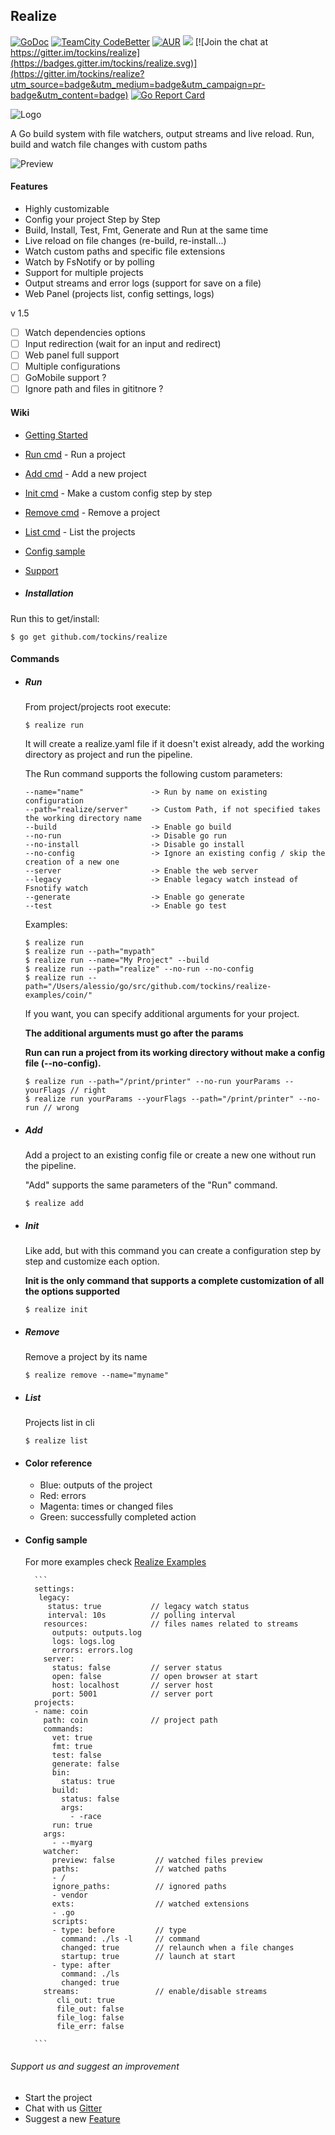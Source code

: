 ## Realize

[![GoDoc](https://img.shields.io/badge/documentation-godoc-blue.svg)](https://godoc.org/github.com/tockins/realize)
[![TeamCity CodeBetter](https://travis-ci.org/tockins/realize.svg?branch=v1)](https://travis-ci.org/tockins/realize)
[![AUR](https://img.shields.io/aur/license/yaourt.svg?maxAge=2592000?style=flat-square)](https://raw.githubusercontent.com/tockins/realize/v1/LICENSE)
[![](https://img.shields.io/badge/realize-examples-yellow.svg)](https://github.com/tockins/realize-examples)
[![Join the chat at https://gitter.im/tockins/realize](https://badges.gitter.im/tockins/realize.svg)](https://gitter.im/tockins/realize?utm_source=badge&utm_medium=badge&utm_campaign=pr-badge&utm_content=badge)
[![Go Report Card](https://goreportcard.com/badge/github.com/tockins/realize)](https://goreportcard.com/report/github.com/tockins/realize)


![Logo](http://i.imgur.com/8nr2s1b.jpg)

A Go build system with file watchers, output streams and live reload. Run, build and watch file changes with custom paths

![Preview](http://i.imgur.com/dJbNZjt.gif)

#### Features

- Highly customizable
- Config your project Step by Step
- Build, Install, Test, Fmt, Generate and Run at the same time
- Live reload on file changes (re-build, re-install...)
- Watch custom paths and specific file extensions
- Watch by FsNotify or by polling
- Support for multiple projects
- Output streams and error logs (support for save on a file)
- Web Panel (projects list, config settings, logs)

v 1.5

- [ ] Watch dependencies options
- [ ] Input redirection (wait for an input and redirect)
- [ ] Web panel full support
- [ ] Multiple configurations
- [ ] GoMobile support ?
- [ ] Ignore path and files in gititnore ?

#### Wiki

- [Getting Started](#installation-and-usage)
- [Run cmd](#run) - Run a project
- [Add cmd](#add) - Add a new project
- [Init cmd](#init) - Make a custom config step by step
- [Remove cmd](#remove) - Remove a project 
- [List cmd](#list) - List the projects
- [Config sample](#config-sample)
- [Support](#support)


- ##### Installation
Run this to get/install:
```
$ go get github.com/tockins/realize
```
#### Commands

- ##### Run
    From project/projects root execute:
    ```
    $ realize run
    ```
    
    It will create a realize.yaml file if it doesn't exist already, add the working directory as project and run the pipeline.
    
    The Run command supports the following custom parameters:
    
    ```
    --name="name"               -> Run by name on existing configuration
    --path="realize/server"     -> Custom Path, if not specified takes the working directory name    
    --build                     -> Enable go build   
    --no-run                    -> Disable go run
    --no-install                -> Disable go install
    --no-config                 -> Ignore an existing config / skip the creation of a new one
    --server                    -> Enable the web server
    --legacy                    -> Enable legacy watch instead of Fsnotify watch
    --generate                  -> Enable go generate
    --test                      -> Enable go test
    ```
    Examples:
    
    ```
    $ realize run
    $ realize run --path="mypath"
    $ realize run --name="My Project" --build
    $ realize run --path="realize" --no-run --no-config
    $ realize run --path="/Users/alessio/go/src/github.com/tockins/realize-examples/coin/"
    ```
    
    If you want, you can specify additional arguments for your project.
    
     **The additional arguments must go after the params**
     
     **Run can run a project from its working directory without make a config file (--no-config).**
    
    ```
    $ realize run --path="/print/printer" --no-run yourParams --yourFlags // right
    $ realize run yourParams --yourFlags --path="/print/printer" --no-run // wrong
    ```
- ##### Add 
    Add a project to an existing config file or create a new one without run the pipeline. 
    
    "Add" supports the same parameters of the "Run" command.
    
    ```
    $ realize add
    ```

- ##### Init 
    Like add, but with this command you can create a configuration step by step and customize each option. 
    
    **Init is the only command that supports a complete customization of all the options supported**
    
    ```
    $ realize init
    ```

- ##### Remove
    Remove a project by its name
    ```
    $ realize remove --name="myname"
    ```

- ##### List
    Projects list in cli
    ```
    $ realize list
    ```

- #### Color reference
    - Blue: outputs of the project
    - Red: errors
    - Magenta: times or changed files
    - Green: successfully completed action


- #### Config sample
    
    For more examples check [Realize Examples](https://github.com/tockins/realize-examples)
    
        ```
        settings:
         legacy:                
           status: true           // legacy watch status
           interval: 10s          // polling interval
          resources:              // files names related to streams
            outputs: outputs.log
            logs: logs.log
            errors: errors.log
          server:
            status: false         // server status 
            open: false           // open browser at start  
            host: localhost       // server host
            port: 5001            // server port  
        projects:
        - name: coin
          path: coin              // project path
          commands: 
            vet: true
            fmt: true
            test: false
            generate: false
            bin:
              status: true
            build:
              status: false
              args:
                - -race
            run: true
          args:
            - --myarg
          watcher:
            preview: false         // watched files preview
            paths:                 // watched paths 
            - /
            ignore_paths:          // ignored paths 
            - vendor
            exts:                  // watched extensions
            - .go
            scripts:
            - type: before         // type 
              command: ./ls -l     // command
              changed: true        // relaunch when a file changes 
              startup: true        // launch at start
            - type: after
              command: ./ls
              changed: true
          streams:                 // enable/disable streams 
             cli_out: true
             file_out: false
             file_log: false
             file_err: false    

        ```                    


###### Support us and suggest an improvement
- Start the project
- Chat with us [Gitter](https://gitter.im/tockins/realize)
- Suggest a new [Feature](https://github.com/tockins/realize/issues/new)
